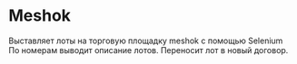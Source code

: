 # Meshok
Выставляет лоты на торговую площадку meshok с помощью Selenium
По номерам выводит описание лотов. Переносит лот в новый договор. 
